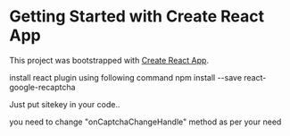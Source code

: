 # Getting Started with Create React App

This project was bootstrapped with [Create React App](https://github.com/facebook/create-react-app).

install react plugin using following command
npm install --save react-google-recaptcha

Just put sitekey in your code..

you need to change "onCaptchaChangeHandle" method as per your need